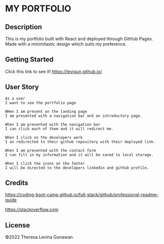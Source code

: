 # MY PORTFOLIO

## Description

This is my portfolio built with React and deployed through GitHub Pages. Made with a minimilastic design which suits my preference.

## Getting Started

Click this link to see it!
https://levigun.github.io/

## User Story
```
As a user
I want to see the portfolio page

WHen I am present on the landing page
I am presented with a navigation bar and an introductory page.

When I am presented with the navigation bar
I can click each of them and it will redirect me.

When I click on the developers work
I an redirected to their github repository with their deployed link.

When I am presented with the contact form
I can fill in my information and it will be saved to local storage.

When I click the icons on the footer
I will be directed to the developers linkedin and github profile.
```

## Credits
https://coding-boot-camp.github.io/full-stack/github/professional-readme-guide

https://stackoverflow.com

## License

©2022 Theresa Levina Gunawan.

